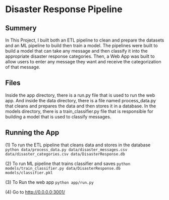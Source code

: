 # Disaster Response Pipeline

## Summery
In This Project, I built both an ETL pipeline to clean and prepare the datasets and an ML pipeline to build then train a model. The pipelines were built to build a model that can
take any message and then classify it into the appropriate disaster response categories. Then, a Web App was built to allow users to enter any message they want and receive the categorization of that message.

## Files
Inside the app directory, there is a run.py file that is used to run the web app. And inside the data directory, there is  a file named process_data.py that cleans and prepares the data and then stores it in a database.
In the models directory, there is a train_classifier.py file that is responsible for building a model that is used to classify messages.

## Running the App
(1) To run the ETL pipeline that cleans data and stores in the database
        `python data/process_data.py data/disaster_messages.csv data/disaster_categories.csv data/DisasterResponse.db`
        
(2) To run ML pipeline that trains classifier and saves
        `python models/train_classifier.py data/DisasterResponse.db models/classifier.pkl`

(3) To Run the web app
        `python app/run.py`

(4) Go to http://0.0.0.0:3001/

